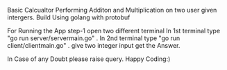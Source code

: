 Basic Calcualtor Performing Additon and Multiplication on two user given intergers.
Build Using golang with protobuf

For Running the App
step-1
  open two different terminal
  In 1st terminal type "go run server/servermain.go" .
  In 2nd terminal type "go run client/clientmain.go" .
    give two integer input
    get the Answer.
  
  In Case of any Doubt please raise query.
Happy Coding:)
  
